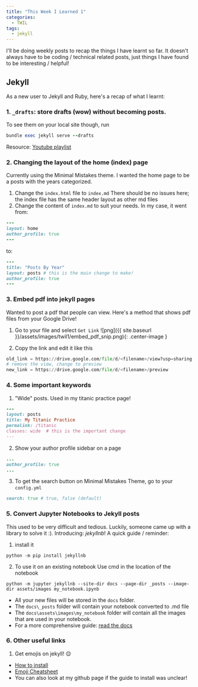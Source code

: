 ```yaml
---
title: "This Week I Learned 1"
categories:
  - TWIL
tags:
  - jekyll
---
```


I'll be doing weekly posts to recap the things I have learnt so far. It doesn't always have to be coding / technical related posts, just things I have found to be interesting / helpful!

## Jekyll
As a new user to Jekyll and Ruby, here's a recap of what I learnt:

### 1. `_drafts`: store drafts (wow) without becoming posts.
To see them on your local site though, run
```ruby
bundle exec jekyll serve --drafts
```
Resource: [Youtube playlist](https://www.youtube.com/watch?v=T1itpPvFWHI&list=PLLAZ4kZ9dFpOPV5C5Ay0pHaa0RJFhcmcB)


### 2. Changing the layout of the home (index) page
Currently using the Minimal Mistakes theme. I wanted the home page to be a posts with the years categorized.

1. Change the `index.html` file to `index.md`
There should be no issues here; the index file has the same header layout as other md files
2. Change the content of `index.md` to suit your needs.
In my case, it went from:
```ruby
---
layout: home
author_profile: true
---
```
to:
```ruby
---
title: "Posts By Year"
layout: posts # this is the main change to make!
author_profile: true
---
```

### 3. Embed pdf into jekyll pages
Wanted to post a pdf that people can view. Here's a method that shows pdf files from your Google Drive!
1. Go to your file and select `Get Link`
![png]({{ site.baseurl }}/assets/images/twil1/embed_pdf_snip.png){: .center-image }

2. Copy the link and edit it like this
```python
old_link = https://drive.google.com/file/d/<filename>/view?usp=sharing
# remove the view, change to preview
new_link = https://drive.google.com/file/d/<filename>/preview
```




### 4. Some important keywords
1. "Wide" posts. Used in my titanic practice page!
```ruby
---
layout: posts
title: My Titanic Practice
permalink: /titanic
classes: wide  # this is the important change
---
```

2. Show your author profile sidebar on a page
```ruby
...
author_profile: true
...
```

3. To get the search button on Minimal Mistakes Theme, go to your `config.yml`
```ruby
search: true # true, false (default)
```

### 5. Convert Jupyter Notebooks to Jekyll posts
This used to be very difficult and tedious. Luckily, someone came up with a library to solve it :). Introducing: *jekyllnb*! A quick guide / reminder:

1. install it
```
python -m pip install jekyllnb
```

2. To use it on an existing notebook
Use cmd in the location of the notebook
```
python -m jupyter jekyllnb --site-dir docs --page-dir _posts --image-dir assets/images my_notebook.ipynb
```
* All your new files will be stored in the `docs` folder.
* The `docs\_posts` folder will contain your notebook converted to .md file
* The `docs\assets\images\my_notebook` folder will contain all the images that are used in your notebook.
* For a more comprehensive guide: [read the docs](https://jekyllnb.readthedocs.io/en/stable/)



### 6. Other useful links
1. Get emojis on jekyll! :relieved:
- [How to install](https://github.com/jekyll/jemoji)
- [Emoji Cheatsheet](https://www.webfx.com/tools/emoji-cheat-sheet/)
- You can also look at my github page if the guide to install was unclear!